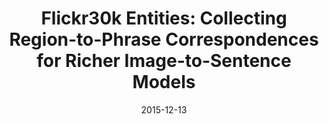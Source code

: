 ---
title: "Flickr30k Entities: Collecting Region-to-Phrase Correspondences for Richer Image-to-Sentence Models"
collection: patents_pubs
permalink: /patents_pubs/2015-12-13-plummer_flickr30kEntities
excerpt: 'This paper presents Flickr30k Entities, which augments the 158k captions from Flickr30k with 244k coreference chains linking mentions of the same entities in images, as well as 276k manually annotated bounding boxes corresponding to each entity. We present experiments demonstrating the usefulness of our annotations for text-to-image reference resolution, or the task of localizing textual entity mentions in an image, and for bidirectional image-sentence retrieval.'
date: 2015-12-13
venue: 'International Conference on Computer Vision'
paperurl: 'https://cmcervantes.github.io/files/plummer_2015_flickr30kEntities.pdf'
citation: 'B. Plummer, L. Wang, C. Cervantes, J. Caicedo, J. Hockenmaier, &amp; S. Lazebnik. (2015) Flickr30k Entities: Collecting Region-to-Phrase Correspondences for Richer Image-to-Sentence Models. International Conference on Computer Vision (ICCV)'
---